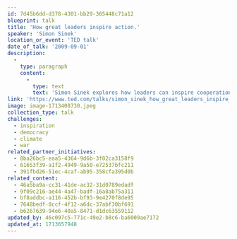 ```yaml
---
id: 7d45b6dd-d378-4301-bb29-365448c71a12
blueprint: talk
title: 'How great leaders inspire action.'
speaker: 'Simon Sinek'
location_or_event: 'TED talk'
date_of_talk: '2009-09-01'
description:
  -
    type: paragraph
    content:
      -
        type: text
        text: 'Simon Sinek explores how leaders can inspire cooperation, trust and change. In this extraordinarily popular talk, he has a simple but powerful model for inspirational leadership -- starting with a golden circle and the question: "Why?" His examples include Apple, Martin Luther King Jr. and the Wright brothers. He''s the author of the classic book, "Start With Why."'
link: 'https://www.ted.com/talks/simon_sinek_how_great_leaders_inspire_action/transcript (over 64 million views).'
image: image-1713408730.jpeg
collection_type: talk
challenges:
  - inspiration
  - democracy
  - climate
  - war
related_partner_initiatives:
  - 8ba26bc5-eaa5-4364-9d6b-3f02ca3158f9
  - 61653f39-a1f2-4949-9a50-e72537bfc211
  - 391fbd26-51ec-4caf-ab95-358cfa395d0b
related_content:
  - 46a5ba9a-cc31-41de-ac32-31d0789edadf
  - 9f09c216-ae44-4a47-badf-16a8ab75a311
  - bf8addbc-a116-452b-bf93-9e4270f8de95
  - 7648bedf-0ccf-4f12-a6dc-37abf30bf691
  - b6267639-94e6-40a5-8471-d1dc63559112
updated_by: 46c097c5-771c-49e2-b8c6-ba6009ae7172
updated_at: 1713657948
---
```

